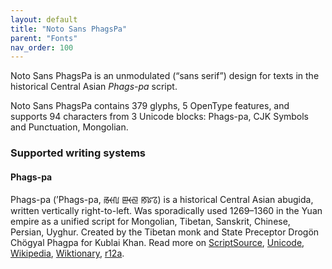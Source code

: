 ```yaml
---
layout: default
title: "Noto Sans PhagsPa"
parent: "Fonts"
nav_order: 100
---
```

Noto Sans PhagsPa is an unmodulated (“sans serif”) design for texts in the historical Central Asian _Phags-pa_ script. 

Noto Sans PhagsPa contains 379 glyphs, 5 OpenType features, and supports 94 characters from 3 Unicode blocks: Phags-pa, CJK Symbols and Punctuation, Mongolian.


### Supported writing systems


#### Phags-pa

Phags-pa (ʼPhags-pa, <span class='autonym'>ꡏꡡꡃ ꡣꡡꡙ ꡐꡜꡞ</span>) is a historical Central Asian abugida, written vertically right-to-left. Was sporadically used 1269–1360 in the Yuan empire as a unified script for Mongolian, Tibetan, Sanskrit, Chinese, Persian, Uyghur. Created by the Tibetan monk and State Preceptor Drogön Chögyal Phagpa for Kublai Khan. Read more on [ScriptSource](https://scriptsource.org/scr/Phag), [Unicode](https://www.unicode.org/versions/Unicode13.0.0/ch14.pdf#G40430), [Wikipedia](https://en.wikipedia.org/wiki/ISO_15924:Phag), [Wiktionary](https://en.wiktionary.org/wiki/Category:Phags-pa_script), [r12a](https://r12a.github.io/scripts/links?iso=Phag).

